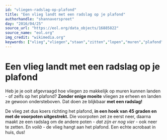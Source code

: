 ```yaml
---
id: "vliegen-radslag-op-plafond"
title: "Een vlieg landt met een radslag op je plafond"
authorhandle: "shannaverspreet"
day: "2016/04/25"
source_url: "https://eol.org/data_objects/16885822"
source_name: "eol.org"
img_credit: "wikimedia.org"
keywords: ["vlieg","vliegen","staan","zitten","lopen","muren","plafond","zwaartekracht","niet","vallen","hoe","landen"]
---
```

# Een vlieg landt met een radslag op je plafond
Heb je je ooit afgevraagd hoe vliegen zo makkelijk op muren kunnen landen - of zelfs op het plafond? **Zonder enige moeite** vliegen ze erheen en landen ze gewoon ondersteboven. Dat doen ze blijkbaar **met een radslag!**

De vlieg zet dus koers richting het plafond, **in een hoek van 45 graden en met de voorpoten uitgestrekt.** Die voorpoten zet ze eerst neer, daarna maakt ze een radslag om de andere poten - _dat zijn er nog vier_ - ook neer te zetten. En _voilà_ - de vlieg hangt aan het plafond. Een echte acrobaat in huis, dus!